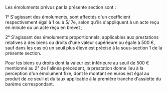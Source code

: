Les émoluments prévus par la présente section sont :

1° S'agissant des émoluments, sont affectés d'un coefficient respectivement égal à 1 ou à 5/ 7e, selon qu'ils s'appliquent à un acte reçu en minute ou un acte reçu en brevet ;

2° S'agissant des émoluments proportionnels, applicables aux prestations relatives à des biens ou droits d'une valeur supérieure ou égale à 500 €, sauf dans les cas où un seuil plus élevé est précisé à la sous-section 1 de la présente section.

Pour les biens ou droits dont la valeur est inférieure au seuil de 500 € mentionné au 2° de l'alinéa précédent, la prestation donne lieu à la perception d'un émolument fixe, dont le montant en euros est égal au produit de ce seuil et du taux applicable à la première tranche d'assiette du barème correspondant.
